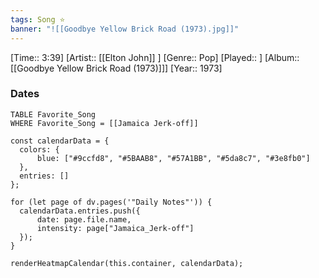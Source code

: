```yaml
---
tags: Song ⭐ 
banner: "![[Goodbye Yellow Brick Road (1973).jpg]]"
---
```

[Time:: 3:39]
[Artist:: [[Elton John]] ]
[Genre:: Pop]
[Played:: ]
[Album:: [[Goodbye Yellow Brick Road (1973)]]]
[Year:: 1973]
### Dates
````dataview
TABLE Favorite_Song
WHERE Favorite_Song = [[Jamaica Jerk-off]]
````
  ```dataviewjs
const calendarData = { 
	colors: { 
		blue: ["#9ccfd8", "#5BAAB8", "#57A1BB", "#5da8c7", "#3e8fb0"] 
	}, 
	entries: [] 
}; 

for (let page of dv.pages('"Daily Notes"')) { 
	calendarData.entries.push({ 
		date: page.file.name, 
		intensity: page["Jamaica_Jerk-off"]
	}); 
} 

renderHeatmapCalendar(this.container, calendarData);
```
